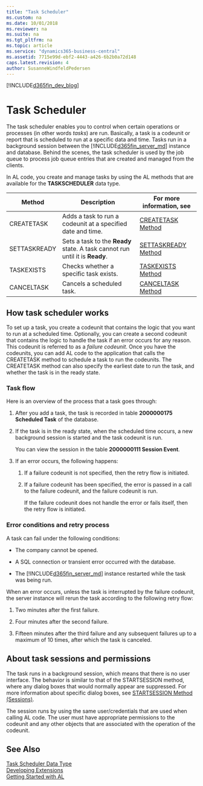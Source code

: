 ```yaml
---
title: "Task Scheduler"
ms.custom: na
ms.date: 10/01/2018
ms.reviewer: na
ms.suite: na
ms.tgt_pltfrm: na
ms.topic: article
ms.service: "dynamics365-business-central"
ms.assetid: 7715e99d-ebf2-4443-a426-6b2b0a72d148
caps.latest.revision: 4
author: SusanneWindfeldPedersen
---
```


[!INCLUDE[d365fin_dev_blog](includes/d365fin_dev_blog.md)]

# Task Scheduler
The task scheduler enables you to control when certain operations or processes (in other words *tasks*) are run. Basically, a task is a codeunit or report that is scheduled to run at a specific data and time. Tasks run in a background session between the [!INCLUDE[d365fin_server_md](includes/d365fin_server_md.md)] instance and database. Behind the scenes, the task scheduler is used by the job queue to process job queue entries that are created and managed from the clients.  

In AL code, you create and manage tasks by using the AL methods that are available for the **TASKSCHEDULER** data type.  

|Method|Description|For more information, see|  
|--------------|-----------------|-------------------------------|  
|CREATETASK|Adds a task to run a codeunit at a specified date and time.|[CREATETASK Method](methods/devenv-CREATETASK-Method.md)|  
|SETTASKREADY|Sets a task to the **Ready** state. A task cannot run until it is **Ready**.|[SETTASKREADY Method](methods/devenv-SETTASKREADY-Method.md)|  
|TASKEXISTS|Checks whether a specific task exists.|[TASKEXISTS Method](methods/devenv-TASKEXISTS-Method.md)|  
|CANCELTASK|Cancels a scheduled task.|[CANCELTASK Method](methods/devenv-CANCELTASK-Method.md)|  

## How task scheduler works  
To set up a task, you create a codeunit that contains the logic that you want to run at a scheduled time. Optionally, you can create a second codeunit that contains the logic to handle the task if an error occurs for any reason. This codeunit is referred to as a *failure codeunit*. Once you have the codeunits, you can add AL code to the application that calls the CREATETASK method to schedule a task to run the codeunits. The CREATETASK method can also specify the earliest date to run the task, and whether the task is in the ready state.  

### Task flow  
 Here is an overview of the process that a task goes through:  

1.  After you add a task, the task is recorded in table **2000000175 Scheduled Task** of the database.  

2.  If the task is in the ready state, when the scheduled time occurs, a new background session is started and the task codeunit is run.  

     You can view the session in the table **2000000111 Session Event**.  

3.  If an error occurs, the following happens:  

    1.  If a failure codeunit is not specified, then the retry flow is initiated.  

    2.  If a failure codeunit has been specified, the error is passed in a call to the failure codeunit, and the failure codeunit is run.  

         If the failure codeunit does not handle the error or fails itself, then the retry flow is initiated.  

### Error conditions and retry process  
 A task can fail under the following conditions:  

-   The company cannot be opened.  

-   A SQL connection or transient error occurred with the database.  

-   The [!INCLUDE[d365fin_server_md](includes/d365fin_server_md.md)] instance restarted while the task was being run.  

<!--NAV You can view these errors in the event log of the computer that is running the [!INCLUDE[d365fin_server_md](includes/d365fin_server_md.md)] instance. For more information, see [Monitoring Dynamics NAV Server Events Using Event Viewer](Monitoring-Microsoft-Dynamics-NAV-Server-Events-in-the-Windows-Event-Log.md). --> 

When an error occurs, unless the task is interrupted by the failure codeunit, the server instance will rerun the task according to the following retry flow:  

1.  Two minutes after the first failure.  

2.  Four minutes after the second failure.  

3.  Fifteen minutes after the third failure and any subsequent failures up to a maximum of 10 times, after which the task is canceled.  

## About task sessions and permissions  
 The task runs in a background session, which means that there is no user interface. The behavior is similar to that of the STARTSESSION method, where any dialog boxes that would normally appear are suppressed. For more information about specific dialog boxes, see [STARTSESSION Method (Sessions)](methods/devenv-STARTSESSION-Method-Sessions.md).  

 The session runs by using the same user/credentials that are used when calling AL code. The user must have appropriate permissions to the codeunit and any other objects that are associated with the operation of the codeunit.

## See Also
[Task Scheduler Data Type](datatypes/devenv-taskscheduler-data-type.md)   
[Developing Extensions](devenv-dev-overview.md)  
[Getting Started with AL](devenv-get-started.md) 